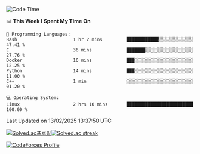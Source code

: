 
<!--START_SECTION:waka-->
![Code Time](http://img.shields.io/badge/Code%20Time-3%2C739%20hrs%2021%20mins-blue)

📊 **This Week I Spent My Time On** 

```text
💬 Programming Languages: 
Bash                     1 hr 2 mins         ████████████░░░░░░░░░░░░░   47.41 % 
C                        36 mins             ███████░░░░░░░░░░░░░░░░░░   27.76 % 
Docker                   16 mins             ███░░░░░░░░░░░░░░░░░░░░░░   12.25 % 
Python                   14 mins             ███░░░░░░░░░░░░░░░░░░░░░░   11.00 % 
C++                      1 min               ░░░░░░░░░░░░░░░░░░░░░░░░░   01.20 % 

💻 Operating System: 
Linux                    2 hrs 10 mins       █████████████████████████   100.00 % 
```


 Last Updated on 13/02/2025 13:37:50 UTC
<!--END_SECTION:waka-->


[![Solved.ac프로필](http://mazassumnida.wtf/api/generate_badge?boj=hckim96)](https://solved.ac/hckim96)[![Solved.ac streak](http://mazandi.herokuapp.com/api?handle=hckim96&theme=dark)](https://solved.ac/hckim96)


[![CodeForces Profile](https://cf.leed.at?id=hckim96)](https://codeforces.com/profile/hckim96)

